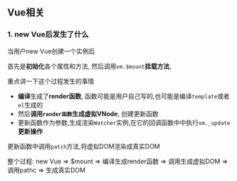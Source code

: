## Vue相关

### 1. new Vue后发生了什么

当用户new Vue创建一个实例后

首先是**初始化**各个属性和方法, 然后调用`vm.$mount`**挂载方法**, 

重点讲一下这个过程发生的事情

+ **编译**生成了**render函数**, 函数可能是用户自己写的,也可能是编译`template`或者`el`生成的
+ 然后**调用`render函数`**生成**虚拟VNode**, 创建更新函数
+ 更新函数作为参数,生成渲染`Watcher`实例,在它的回调函数中中执行`vm._update`**更新操作**

更新函数中调用`patch`方法,将虚拟DOM渲染成真实DOM

整个过程: new Vue => $mount => 编译生成render函数 => 调用生成虚拟DOM => 调用pathc => 生成真实DOM


